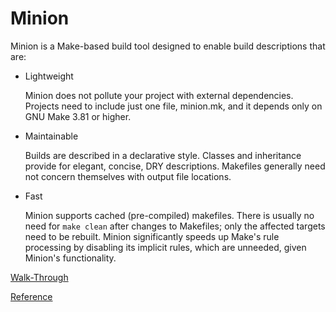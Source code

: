 # Minion

Minion is a Make-based build tool designed to enable build descriptions that
are:

* Lightweight

  Minion does not pollute your project with external dependencies.  Projects
  need to include just one file, minion.mk, and it depends only on GNU Make
  3.81 or higher.

* Maintainable

  Builds are described in a declarative style.  Classes and inheritance
  provide for elegant, concise, DRY descriptions.  Makefiles generally
  need not concern themselves with output file locations.

* Fast

  Minion supports cached (pre-compiled) makefiles.  There is usually no need
  for `make clean` after changes to Makefiles; only the affected targets
  need to be rebuilt.  Minion significantly speeds up Make's rule processing
  by disabling its implicit rules, which are unneeded, given Minion's
  functionality.

[Walk-Through](demo.md)

[Reference](minion.md)
